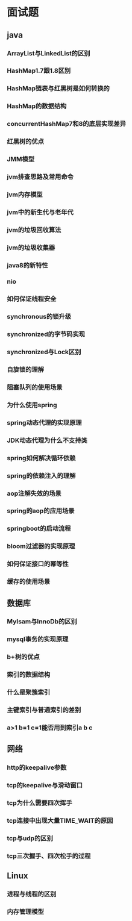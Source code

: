 # 面试题

## java

### ArrayList与LinkedList的区别

### HashMap1.7跟1.8区别

### HashMap链表与红黑树是如何转换的

### HashMap的数据结构

### concurrentHashMap7和8的底层实现差异

### 红黑树的优点

### JMM模型

### jvm排查思路及常用命令

### jvm内存模型

### jvm中的新生代与老年代

### jvm的垃圾回收算法

### jvm的垃圾收集器

### java8的新特性

### nio

### 如何保证线程安全

### synchronous的锁升级

### synchronized的字节码实现

### synchronized与Lock区别

### 自旋锁的理解

### 阻塞队列的使用场景

### 为什么使用spring

### spring动态代理的实现原理

### JDK动态代理为什么不支持类

### spring如何解决循环依赖

### spring的依赖注入的理解

### aop注解失效的场景

### spring的aop的应用场景

### springboot的启动流程

### bloom过滤器的实现原理

### 如何保证接口的幂等性

### 缓存的使用场景

## 数据库

### MyIsam与InnoDb的区别

### mysql事务的实现原理

### b+树的优点

### 索引的数据结构  

### 什么是聚簇索引  

### 主键索引与普通索引的差别

### a>1 b=1 c=1能否用到索引a b c

## 网络

### http的keepalive参数

### tcp的keepalive与滑动窗口

### tcp为什么需要四次挥手

### tcp连接中出现大量TIME_WAIT的原因

### tcp与udp的区别

### tcp三次握手、四次松手的过程

## Linux

### 进程与线程的区别

### 内存管理模型